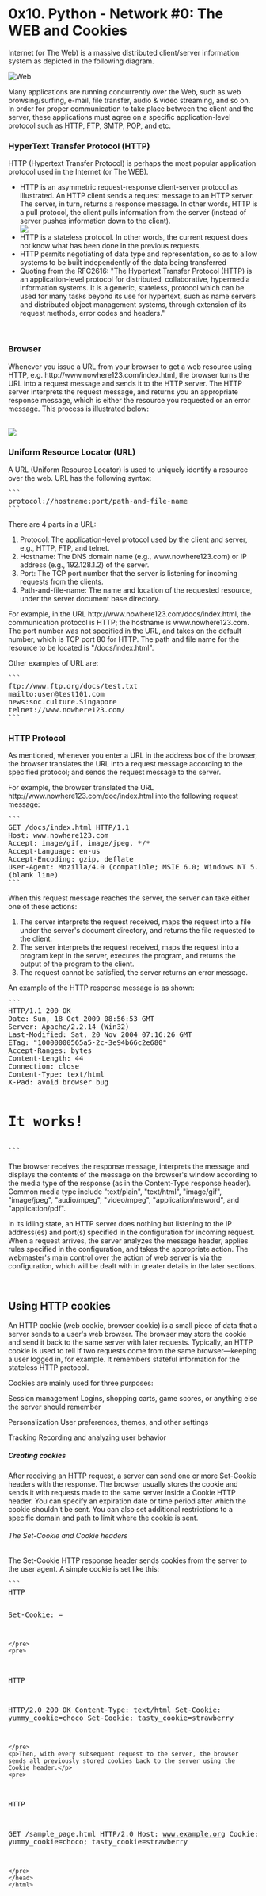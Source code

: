 <html>
<head>
<h1>0x10. Python - Network #0: The WEB and Cookies</h1>
<p>Internet (or The Web) is a massive distributed client/server information system as depicted in the following diagram.</p>
<img src="https://www3.ntu.edu.sg/home/ehchua/programming/webprogramming/images/TheWeb.png" alt="Web">
<p>Many applications are running concurrently over the Web, such as web browsing/surfing, e-mail, file transfer, audio & video streaming, and so on.  In order for proper communication to take place between the client and the server, these applications must agree on a specific application-level protocol such as HTTP, FTP, SMTP, POP, and etc.</p>
<h3>HyperText Transfer Protocol (HTTP)</h3>
<p>HTTP (Hypertext Transfer Protocol) is perhaps the most popular application protocol used in the Internet (or The WEB).</p>
<ul>
<li>HTTP is an asymmetric request-response client-server protocol as illustrated.  An HTTP client sends a request message to an HTTP server.  The server, in turn, returns a response message.  In other words, HTTP is a pull protocol, the client pulls information from the server (instead of server pushes information down to the client).</li>
<img src="https://www3.ntu.edu.sg/home/ehchua/programming/webprogramming/images/HTTP.png">
<br>
<li>HTTP is a stateless protocol. In other words, the current request does not know what has been done in the previous requests.</li>
<li>HTTP permits negotiating of data type and representation, so as to allow systems to be built independently of the data being transferred</li>
<li>Quoting from the RFC2616: "The Hypertext Transfer Protocol (HTTP) is an application-level protocol for distributed, collaborative, hypermedia information systems. It is a generic, stateless, protocol which can be used for many tasks beyond its use for hypertext, such as name servers and distributed object management systems, through extension of its request methods, error codes and headers."</li>
</ul>
<br>
<h3>Browser</h3>
<p>Whenever you issue a URL from your browser to get a web resource using HTTP, e.g. http://www.nowhere123.com/index.html, the browser turns the URL into a request message and sends it to the HTTP server. The HTTP server interprets the request message, and returns you an appropriate response message, which is either the resource you requested or an error message. This process is illustrated below:</p>
<br>
<img src="https://www3.ntu.edu.sg/home/ehchua/programming/webprogramming/images/HTTP_Steps.png">
<br>
<h3>Uniform Resource Locator (URL)</h3>
<p>A URL (Uniform Resource Locator) is used to uniquely identify a resource over the web. URL has the following syntax:</p>
<pre>
```
protocol://hostname:port/path-and-file-name
```
</pre>
<p>There are 4 parts in a URL:</p>
<ol>
<li>Protocol: The application-level protocol used by the client and server, e.g., HTTP, FTP, and telnet.</li>
<li>Hostname: The DNS domain name (e.g., www.nowhere123.com) or IP address (e.g., 192.128.1.2) of the server.</li>
<li>Port: The TCP port number that the server is listening for incoming requests from the clients.</li>
<li>Path-and-file-name: The name and location of the requested resource, under the server document base directory.</li>
</ol>
<p>For example, in the URL http://www.nowhere123.com/docs/index.html, the communication protocol is HTTP; the hostname is www.nowhere123.com. The port number was not specified in the URL, and takes on the default number, which is TCP port 80 for HTTP. The path and file name for the resource to be located is "/docs/index.html".</p>
<p>Other examples of URL are:</p>
<pre>
```
ftp://www.ftp.org/docs/test.txt
mailto:user@test101.com
news:soc.culture.Singapore
telnet://www.nowhere123.com/
```
</pre>
<h3>HTTP Protocol</h3>
<p>As mentioned, whenever you enter a URL in the address box of the browser, the browser translates the URL into a request message according to the specified protocol; and sends the request message to the server.</p>
<p>For example, the browser translated the URL http://www.nowhere123.com/doc/index.html into the following request message:</p>
<pre>
```
GET /docs/index.html HTTP/1.1
Host: www.nowhere123.com
Accept: image/gif, image/jpeg, */*
Accept-Language: en-us
Accept-Encoding: gzip, deflate
User-Agent: Mozilla/4.0 (compatible; MSIE 6.0; Windows NT 5.1)
(blank line)
```
</pre>
<p>When this request message reaches the server, the server can take either one of these actions:</p>
<ol>
<li>The server interprets the request received, maps the request into a file under the server's document directory, and returns the file requested to the client.</li>
<li>The server interprets the request received, maps the request into a program kept in the server, executes the program, and returns the output of the program to the client.</li>
<li>The request cannot be satisfied, the server returns an error message.</li>
</ol>
<p>An example of the HTTP response message is as shown:</p>
<pre>
```
HTTP/1.1 200 OK
Date: Sun, 18 Oct 2009 08:56:53 GMT
Server: Apache/2.2.14 (Win32)
Last-Modified: Sat, 20 Nov 2004 07:16:26 GMT
ETag: "10000000565a5-2c-3e94b66c2e680"
Accept-Ranges: bytes
Content-Length: 44
Connection: close
Content-Type: text/html
X-Pad: avoid browser bug

<html><body><h1>It works!</h1></body></html>
```
</pre>
<p>The browser receives the response message, interprets the message and displays the contents of the message on the browser's window according to the media type of the response (as in the Content-Type response header). Common media type include "text/plain", "text/html", "image/gif", "image/jpeg", "audio/mpeg", "video/mpeg", "application/msword", and "application/pdf".</p>
<p>In its idling state, an HTTP server does nothing but listening to the IP address(es) and port(s) specified in the configuration for incoming request. When a request arrives, the server analyzes the message header, applies rules specified in the configuration, and takes the appropriate action. The webmaster's main control over the action of web server is via the configuration, which will be dealt with in greater details in the later sections.</p>
<br>
<h2>Using HTTP cookies</h2>
<p>An HTTP cookie (web cookie, browser cookie) is a small piece of data that a server sends to a user's web browser. The browser may store the cookie and send it back to the same server with later requests. Typically, an HTTP cookie is used to tell if two requests come from the same browser—keeping a user logged in, for example. It remembers stateful information for the stateless HTTP protocol.</p>
<p>Cookies are mainly used for three purposes:

Session management
Logins, shopping carts, game scores, or anything else the server should remember

Personalization
User preferences, themes, and other settings

Tracking
Recording and analyzing user behavior</p>
<h5>Creating cookies</h5>
<p>After receiving an HTTP request, a server can send one or more Set-Cookie headers with the response. The browser usually stores the cookie and sends it with requests made to the same server inside a Cookie HTTP header. You can specify an expiration date or time period after which the cookie shouldn't be sent. You can also set additional restrictions to a specific domain and path to limit where the cookie is sent.</p>
<h6>The Set-Cookie and Cookie headers</h6>
<p>The Set-Cookie HTTP response header sends cookies from the server to the user agent. A simple cookie is set like this:</p>
<pre>
```
HTTP

Set-Cookie: <cookie-name>=<cookie-value>
```
</pre>
<pre>
```
HTTP

HTTP/2.0 200 OK
Content-Type: text/html
Set-Cookie: yummy_cookie=choco
Set-Cookie: tasty_cookie=strawberry

```
</pre>
<p>Then, with every subsequent request to the server, the browser sends all previously stored cookies back to the server using the Cookie header.</p>
<pre>
```
HTTP

GET /sample_page.html HTTP/2.0
Host: www.example.org
Cookie: yummy_cookie=choco; tasty_cookie=strawberry
```
</pre>
</head>
</html>